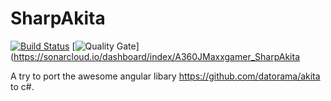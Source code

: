 # SharpAkita

[![Build Status](https://travis-ci.com/A360JMaxxgamer/SharpAkita.png)](https://travis-ci.com/A360JMaxxgamer/SharpAkita) 
[![Quality Gate](https://sonarcloud.io/api/badges/gate?key=A360JMaxxgamer_SharpAkita)](https://sonarcloud.io/dashboard/index/A360JMaxxgamer_SharpAkita

A try to port the awesome angular libary  https://github.com/datorama/akita to c#.
